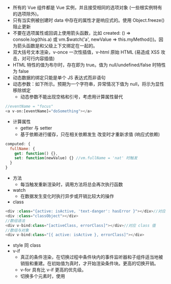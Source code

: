 * 所有的 Vue 组件都是 Vue 实例，并且接受相同的选项对象 (一些根实例特有的选项除外)。
* 只有当实例被创建时 data 中存在的属性才是响应式的。使用 Object.freeze() 阻止更新
* 不要在选项属性或回调上使用箭头函数，比如 created: () => console.log(this.a) 或 vm.$watch('a', newValue => this.myMethod())。因为箭头函数是和父级上下文绑定在一起的。
* 双大括号文本渲染，v-once 一次性插值，v-html 原始 HTML (易造成 XSS 攻击，对可行内容插值)
* HTML 特性的值为布尔时，存在即为 true。值为 null/undefined/false 时特性为 false
* 动态数据的绑定只能是单个 JS 表达式而非语句
* 动态参数：如下所示。预期为一个字符串，异常情况下值为 null，将示为显性移除绑定
  * 动态参数不能出现空格和引号，考虑用计算属性替代
```js
//eventName = "focus"
<a v-on:[eventName]="doSomething"></a>
```
* 计算属性
  * getter 与 setter
  * 基于依赖进行缓存，只在相关依赖发生 改变时才重新求值 (响应式依赖)
```js
computed: {
  fullName: {
    get: function() {},
    set: function(newValue) {} //vm.fullName = 'nat' 时触发
  }
}
```
* 方法
  * 每当触发重新渲染时，调用方法将总会再次执行函数
* watch
  * 在数据发生变化时执行异步或开销比较大的操作
* class
```js
<div :class="{active: isActive, 'text-danger': hasError }"></div>//对应 true/false
<div :class="classObject"></div>
//数组语法
<div v-bind:class="[activeClass, errorClass]"></div>//对应 class 值
//数组与对象
<div v-bind:class="[{ active: isActive }, errorClass]"></div>
```
* style 同 class
* v-if 
  * 真正的条件渲染，在切换过程中条件块内的事件监听器和子组件适当地被销毁和重建。在初始值为真时，才开始渲染条件块。更高的切换开销。
  * v-for 具有比 v-if 更高的优先级。
  * 切换多个元素时，使用 <template> 元素包裹，而最终的结果不包含 template 元素
  * key 管理可复用的元素: vue 复用已有的元素来高效地渲染。
```js
//label 复用：仅替换文本节点
//input 复用：替换 placeholder
<template v-if="loginType === 'username'">
  <label>Username</label>
  <input placeholder="Enter your username">
</template>
<template v-else>
  <label>Email</label>
  <input placeholder="Enter your email address">
</template>
```
* v-show: 切换 css 的 display。更高的初始渲染开销。
* v-for 
  * 迭代数组和对象: 遍历对象时，按 Object.keys() 的结果遍历。
  * v-for 取整数 / template 元素
  * 接受两个参数，(item, index) / (item, key)
  * v-for 的优先级比 v-if 更高，解决：将 v-if 置于外层元素 (或 <template>)
  * 使用 of 替代 in，最接近 JS 的迭代器语法
  * 在使用 v-for 时提供 key，它是 Vue 识别节点的一个通用机制，key 并不与 v-for 特别关联，
  * 不要使用对象或数组之类的非原始类型值作为 v-for 的 key。用字符串或数类型的值取而代之。
  * v-for 渲染组件时，在特定元素中，只能某些才能作为子元素，比如：ul => li; 解决的办法 is="todo-item"
```js
<template>
  <div id="todo-list-example">
    <form v-on:submit.prevent="addNewTodo">
      <label for="new-todo">Add a todo</label>
      <input
        v-model="newTodoText"
        id="new-todo"
      >
      <button>Add</button>
    </form>
    <ul>
      <li
        is="todo-item"
        v-for="(todo, index) in todos"
        v-bind:key="todo.id"
        v-bind:title="todo.title"
        v-on:remove="todos.splice(index, 1)"
      ></li>
    </ul>
  </div>
</template>
```

* 数组
  * 新数组替换旧数组：用一个含有相同元素的数组去替换原来的数组是非常高效的操作，vue 做了特别的处理
  * 检测限制
    * 索引直接设置一个项
    * 修改数组的长度
```js
Vue.set(vm.items, indexOfItem, newValue);
vm.$set(vm.items, indexOfItem, newValue)
```
* 对象
  * 不能检测对象属性的添加或删除，解决方法用上。
```js
vm.userProfile = Object.assign({}, vm.userProfile, {
  age: 27,
  favoriteColor: 'Vue Green'
})
```
* 事件：
  * 事件修饰符 (方法只有纯粹的数据逻辑，而不是去处理 DOM 事件细节)
    * stop
    * prevent
    * capture
    * self：只当在 event.target 是当前元素自身时触发处理函数
    * once: 可作用与自定义的组件上
    * passive：提升移动端性能 （告诉浏览器不阻止事件的默认行为）
> 修饰符顺序重要，v-on:click.prevent.self 阻止所有的点击，而 v-on:click.self.prevent 只会阻止对元素自身的点击。
  * 按键修饰符：
    * 在监听键盘事件时添加按键修饰符
```js
<input v-on:keyup.enter="submit">
<input v-on:keyup.page-down="onPageDown">
```
  * 按键码
    * enter/tab/delete/esc/space/up/down/left/right
    * keycode 事件已被移除
    * config.keyCodes 自定义按键别名
  * 系统修饰符
    * 仅在按下相应按键时才触发鼠标或键盘事件的监听器
    * ctrl/alt/shift/meta
    * 在和 keyup 事件一起用时，事件触发时修饰键必须处于按下状态，而释放其他按键
  * exact 修饰符
    * 精确的控制系统修饰符组合触发的事件
```js
<!-- 有且只有 Ctrl 被按下的时候才触发 -->
<button @click.ctrl.exact="onCtrlClick">A</button>
```
  * 鼠标按钮修饰符
    * left/right/middle
  * 在 HTML 监听事件
    * 快速定位代码和维护
    * vm 销毁时，所有的事件监听器都会自动删除
* 表单
  * 元素：input, select, textarea
  * v-model 忽略所有表单元素的 value/checked/selected 的初始值
  * text/textarea 使用 value 属性和 input 事件
  * checkbox/radio 使用 checked 属性和 change 事件
  * select 使用 value 作为 prop 属性和 change 事件
  * 复选框
    * 单个复选框：布尔值
    * 多个复选框：同一个数组
  * 单选按钮
    * 选中的值
  * 选择框 
    * 单选：选中的值
    * 多选：同一个数组
  * 修饰符：
    * .lazy: v-model 在每次 input 事件触发后将输入框的值与数据进行同步，从而改用 change 事件进行同步：
    * .number: 数值类型 
    * .trim: 过滤用户输入的首尾空白字符
  
# 组件
* 当传入的 prop 过多时，可组合对象类型。不论何时为对象添加新的属性，都会自动在组件有效
* v-on 监听子组件，在子组件中 $emit 触发。
```js
//通过 event 访问
<button v-on:click="$emit('enlarge-text', 0.1)"></button>
<blog-post v-on:enlarge-text="postFontSize += $event"></blog-post>

<input v-model="searchText">
<input
  :value="searchText"
  @input="searchText = $event.target.value"
/>
```
* v-model
  * 子元素内部 value 的特性绑定到名同为 value 的 prop 上
  * 内部绑定 input 事件，事件触发时新的值抛出
```js
Vue.component('custom-input', {
  props: ['value'],
  template: `
    <input 
      :value="value"
      @input="$emit('input', $event.target.value)"
    >
  `
});
```
* 动态组件: 在不同组件之间进行动态切换

```js
//已注册组件的名字或是组件的选项对象
<component :is="currentTabComponent"></component>
```
* 组件注册
  * 组件名写法：
    * kebab-case (推荐，适用更广)
    * PascalCase
  * 注册
    * 全局：在注册之后可用在任何新创建的 Vue 根实例 (new Vue) 
    * 局部
  * 基础组件：定义通用组件，会被频繁用到。搭配使用 webpack 的 require.context 方法
* Prop
  * 写法：DOM 中使用 kebab-case，组件使用 camelCase 
  * 单向数据流：父级 prop 的更新会向下流动到子组件中，但是反过来则不行。防止意外改变父级组件的状态。每次父组件发生更新时，子组件的所有 prop 将会自动刷新。
    * prop 作为本地 data 数据
    * prop 值需要转换时，定义计算属性 
  * Prop 验证：指定数据类型，在开发别人用到的组件尤为重要
    * 不需要验证时，直接传字符串数组
    * prop 在组件实例创建之前验证，无法引用组件中的数据。
  * 非 Prop 特性：传给组件，但没有相应的 prop 定义的特性
    * 组件接受任意的特性，因组件库的作者不能预料组件应用的场景。特性将被添加到组件的根元素上
  * 对于绝大部分特性，从外部提供的值会替换到组件内部的值。type='text' 替换 type='data'。但 class/style 会被合并。
  * 禁用特性继承：根元素不继承，在选项对象中设置 inheritAttrs: false；可配合实例 $attr 属性使用 (注意 inheritAttrs: false 选项不会影响 style 和 class 的绑定。)
```js
//包含该 prop 没有值的情况在内，都意味着 `true`。
<blog-post is-published></blog-post>

Vue.component('base-input', {
  inheritAttrs: false,
  props: ['lable', 'value'],
  template: `
    <label>
      {{ label }}
      <input
        v-bind="$attrs"
        v-bind:value="value"
        v-on:input="$emit('input', $event.target.value)"
      >
    </label>
  `
});
```
* 自定义事件
  * 始终使用 kebab-case 的事件名
  * 原生事件绑定到组件中 .native 修饰符。但根元素为特定元素不支持该事件，监听器将静默失败；解决办法是：$listeners 属性，包含作用这个组件上所有的监听器
  * v-model: 默认用 value 的 prop 和 input 事件，使用 model 选项避免覆写内部元素的 value 特性
```js
Vue.component('base-checkbox', {
  model: {
    prop:'checked',
    event: 'change',
  },
  props: {
    checked: Boolean, //需要在 props 选项中声明
  },
  template: `
    <input 
      type="checkbox"
      v-bind:checked="checked"
      v-on:change="$emit('change', $event.target.checked)">
  `
});

Vue.component('base-input', {
  inheritAttrs: false,
  props: ['label', 'value'],
  computed: {
    inputListeners: function() { //事件监听器使用计算属性
      var vm = this;
      return Object.assign({},
        this.$listeners, //从父级添加所有的监听器
        {
          input: function(event) { //覆写一些监听器的行为
            vm.$emit('input', event.target.value);
          }
        }
      )
    }
  },
  template: `
    <label>
      {{ label }}
      <input
        v-bind="$attr"
        v-bind:value="value"
        v-on="inputListeners"
      >
    </label>
  `
})
```
* .sync 修饰符
  * 对 prop 进行双向绑定，会难以维护。推荐使用 `update:propName`
  * .sync 不能和表达式使用：v-bind:title.sync=”doc.title + ‘!’” 无效，与 v-model 类似
```js
//父组件
<text-document
  v-bind:title="doc.title"
  v-on:update:title="doc.title = $event"
></text-document>

//子组件
this.$emit('update:title', newTitle);

//缩写
<text-document v-bind:title.sync="doc.title"></text-document>

//同时设置多个 prop 时，使用对象
//格式无法解析：v-bind.sync=”{ title: doc.title }”
<text-document v-bind.sync="doc"></text-document>
```
* 插槽
  * slot 元素作为承载分发内容的出口
  * 后备内容：在没有提供内容时被渲染
```js
<button type="submit">
  <slot>Submit</slot>
</button>
```
  * 具名插槽：name 特性；一个不带 name 的 <slot> 出口会带有隐含的名字“default”。
  * v-slot 只能添加在一个 <template> 上 
```js
<div class="container">
  <header>
    <slot name="header"></slot>
  </header>
  <main>
    <slot></slot>
  </main>
  <footer>
    <slot name="footer"></slot>
  </footer>

<base-layout>
  <template v-slot:header>
    <h1>Here might be a page title</h1>
  </template>

  <p>A paragraph for the main content.</p>
  <p>And another one.</p>

  <template v-slot:footer>
    <p>Here's some contact info</p>
  </template>
</base-layout>

//显示定义默认插槽
<template v-slot:default>
  <p>A paragraph for the main content.</p>
  <p>And another one.</p>
</template>
```
  * 作用域插槽
    * 绑定在 <slot> 元素上的特性被称为插槽 prop
    * 默认插槽的缩写语法不能和具名插槽混用，将报错
```js
//user 无法访问到
<current-user>
  {{ user.firstName }}
</current-user>
//解决办法
<span>
  <slot v-bind:user="user">
    {{ user.lastName }}
  </slot>
</span>

//将包含所有插槽 prop 的对象命名为 slotProps
<current-user>
  <template v-slot:default="slotProps">
    {{ slotProps.user.firstName }}
  </template>
</current-user>

//以上可简写为
<current-user v-slot="slotProps">
  {{ slotProps.user.firstName }}
</current-user>
```
  * 解构插槽 Prop
    * 作用域插槽的内部工作原理是将你的插槽内容包括在一个传入单个参数的函数里，因此 v-slot 值可为任何 JS 表达式
  * 动态插槽名
```js
<base-layout>
  <template v-slot:[dynamicSlotName]></template>
</base-layout>
```
  * v-slot 缩写为 # 符，v-slot:header 缩写为 #header
```js
<current-user #default="{ user }">
  {{ user.firstName }}
</current-user>

//无效，触发警告 
<current-user #="{ user }">
  {{ user.firstName }}
</current-user>
```
  * 插槽 prop 允许我们将插槽转换为可复用的模板，模板可以基于输入的 prop 渲染出不同的内容。在设计封装数据逻辑同时允许父级组件自定义部分布局的可复用组件时是最有用的。

```js
<ul>
  <li
    v-for="todo in filteredTodos"
    v-bind:key="todo.id"
  >
    <slot name="todo" v-bind:todo="todo">
      {{ todo.text }}
    </slot>
  </li>
</ul>

<todo-list v-bind:todos="todos">
  <template v-slot:todo="{ todo }">
    <span if="todo.isComplete">✓</span>
    {{ todo.text }}
  </template>
</todo-list>
```

* 动态组件
  * 在动态组件中使用 keep-alive。将组件缓存而非销毁再重建
  * keep-alive 要求被切换到的组件都有自己的名字，不论是通过组件的 name 选项还是局部/全局注册。
* 异步组件
  * 以工厂函数的方式定义组件并异步解析。组件在被需要渲染时才触发工厂函数，且把结果缓存
```js
//全局
Vue.component(
  'async-webpack-exmaple',
  () => import('./my-async-component')
);
//局部
new Vue({
  //...
  components: {
    'my-component': () => import('./my-async-component')
  }
});

//异步组件工厂函数返回如下格式对象
const AsyncComponent = () => ({
  // 需要加载的组件 (应该是一个 `Promise` 对象)
  component: import('./MyComponent.vue'),
  // 异步组件加载时使用的组件
  loading: LoadingComponent,
  // 加载失败时使用的组件
  error: ErrorComponent,
  // 展示加载时组件的延时时间。默认值是 200 (毫秒)
  delay: 200,
  // 如果提供了超时时间且组件加载也超时了，
  // 则使用加载失败时使用的组件。默认值是：`Infinity`
  timeout: 3000
})
```
* 处理边界
  * 访问组件和元素
    * 最好不要手动操作 DOM 元素
    * 在子组件中通过 $root 访问根实例
    * 访问父级组件实例：从子组件中访问父组件：$parent；弊端：难以维护
    * 访问子组件实例：ref 特性给子组件赋予一个 ID 引用
      * ref 与 v-for 使用时，得到的引用将会是一个包含了对应数据源的这些子组件的数组。
      * $refs 只会在组件渲染完成之后生效，并且它们不是响应式的。
```js
this.$root.foo //访问 data 数据
this.$root.bar //访问计算属性
this.$root.baz() //组件方法

//在父组件中通过 this.$refs.usernameInput 访问
<base-input ref="usernameInput"></base-input>
//或者，通过在子组件定义 ref，在子组件中访问。
<input ref="input" />
//或者，通过其父级组件定义方法
methods: {
  // 用来从父级组件聚焦输入框
  focus: function() {
    this.$refs.input.focus();
  }
}
this.$refs.usernameInput.focus()
```
  * 依赖注入
    * 用途：访问更深层次的嵌套组件时
    * 提供两个实例选项：provide 和 inject
    * provide: 指定提供给后代组件的数据/方法。
    * inject: 在任何后代组件中接受
    * 负面：
      * 提供的属性是非响应式的
      * 组件耦合，难以维护
```js
provide: function() {
  return {
    getMap: this.getMap, 
  }
}

inject: ['getMap']
```
* 事件监听器
  * $on(eventName, eventHandler) 侦听一个事件
  * $emit(eventName, eventHandler) 触发一个事件
  * $once(eventName, eventHandler) 一次性侦听一个事件，只触发一次，然后移除
  * $off(eventName, eventHandler) 停止侦听一个事件
```js
mounted: function() {
  this.attachDatePicker('startDateInput');
  this.attachDatePicker('endDateInput');
},
methods: {
  attachDatePicker: function(refName) {
    var picker = new Pikaday({
      field: this.$refs[refName],
      format: 'YYYY-MM-DD'
    });
    //避免将销毁 picker 实例的函数单独放到 beforeDesctroy 钩子函数中 
    this.$once('hook:beforeDestroy', function() {
      picker.destory();
    });
  }
}
//在单个组件中创建过多的建立和清理工作，最好还是创建更多的模块化组件
```
* 循环引用
  * 递归组件
    * 组件是可以在它们自己的模板中调用自身的。当你使用 Vue.component 全局注册一个组件时，这个全局的 ID 会自动设置为该组件的 name 选项。
    * 易造成 max stack size exceeded，请确保递归调用是条件性的 (例如使用一个最终会得到 false 的 v-if)。
  * 组件间的循环引用
    * A 组件内部引用 B 组件，反之亦然
    * 在 Vue.component 全局注册时没有问题，但通过模块系统依赖/导入时（webpack），将报错 ‘Failed to mount component: template or render function not defined.’
```js
//解决办法：全局注册： beforeCrate 注册 B
beforeCreate: function () {
  this.$options.components.TreeFolderContents = require('./tree-folder-contents.vue').default
};
//本地注册：异步 import
components: {
  TreeFolderContents: () => import('./tree-folder-contents.vue')
}
```
* 控制更新
  * $forceUpdate 手动强制更新
  * v-once 创建低开销的静态组件: 将静态内容只计算一次然后缓存起来 (**不要过度使用**)
```js
Vue.component('terms-of-service', {
  template: `
    <div v-once>
      <h1>Terms of Service</h1>
      ... a lot of static content ...
    </div>
  `
})
```
* 混入
  * 分发组件中可复用的功能，混入对象可以包含任意组件选项。
  * 选项合并：（Vue.extend() 采用相同的策略）
    * 数据对象在内部会进行**递归合并**，在和组件的数据发生冲突时以组件数据优先。
    * 同名钩子函数将混合为一个数组，混入对象的钩子将在组件自身钩子之前调用。
    * 值为对象的选项，使用 methods/components/directives 被混合为同一对象。两个对象键名冲突时，取组件对象的键值对。
```js
//mixin.js
var myMixin = {
  create: function() {
    this.hello();
  },
  methods: {
    hello: function() {
      console.log('hello from mixin');
    }
  }
}
// 定义一个使用混入对象的组件
var Component = Vue.extend({
  mixins: [myMixin]
});

var component = new Component();
```
  * 全局混入：Vue.mixin({}) 
    * 谨慎使用全局混入对象，会影响到每个单独创建的 Vue 实例 (包括第三方模板)
  * 自定义选项合并策略：Vue.config.optionMergeStrategies.myOption 添加函数

* 自定义指令
  * 常用于对普通 DOM 元素进行底层操作
```js
//全局注册
Vue.directive('focus', {
  // 当被绑定的元素插入到 DOM 中时，聚焦元素
  inserted: function(el) {
    el.focus();
  }
});

//局部
directives: {
  focus: {
    inserted: function(el) {
      el.focus();
    }
  }
}
```
  * 钩子函数
    * bind: 只调用一次，指令第一次绑定到元素时调用。常用于一次性的初始化设置
    * inserted: 被绑定元素插入父节点时调用 (仅保证父节点存在，但不一定已被插入文档中)。
    * update: 所在组件的 VNode 更新时调用，但是可能发生在其子 VNode 更新之前。指令的值可能发生了改变，也可能没有。通过比较更新前后的值来忽略不必要的模板更新
    * componentUpdated: 指令所在组件的 VNode 及其子 VNode 全部更新后调用。
    * unbind：只调用一次，指令与元素解绑时调用
  * 钩子函数参数
    * el: 指令所绑定的元素，可以用来直接操作 DOM 
  *  binding：一个对象，包含以下属性：
    * name：指令名，不包括 v- 前缀。
    * value：指令的绑定值，例如：v-my-directive="1 + 1" 中，绑定值为 2。
    * oldValue：指令绑定的前一个值，仅在 update 和 componentUpdated 钩子中可用。无论值是否改变都可用。
    * expression：字符串形式的指令表达式。例如 v-my-directive="1 + 1" 中，表达式为 "1 + 1"。
    * arg：传给指令的参数，可选。例如 v-my-directive:foo 中，参数为 "foo"。
    * modifiers：一个包含修饰符的对象。例如：v-my-directive.foo.bar 中，修饰符对象为 { foo: true, bar: true }。
  * vnode：Vue 编译生成的虚拟节点。移步 VNode API 来了解更多详情。
  * oldVnode：上一个虚拟节点，仅在 update 和 componentUpdated 钩子中可用。

* 插件 
  * 
  * 通常会为 Vue 添加全局功能
  * 使用
    *  Vue.use()，需在 new Vue() 启动应用之前完成
  * Vue.use 会自动阻止多次注册相同插件，届时只会注册一次该插件。
```js
// 调用 `MyPlugin.install(Vue)`
Vue.use(MyPlugin);
//或是
Vue.use(MyPlugin, { someOption: true })
```
  * 开发插件: 方法 install，接受第一个参数 Vue 构造器，第二个可选的选项对象
```js
MyPlugin.install = function(Vue, options) {
  // 1. 添加全局方法或属性
  Vue.myGlobalMethod = function() {

  };
  // 2. 添加全局资源
  Vue.derective('my-directive', {
    bind(el, binding, vnode, oldVnode) {

    }
  });
  // 3. 注入组件
  Vue.mixin({
    created: function() {

    }
  });
  // 4. 添加实例方法
  Vue.prototype.$myMethod = function(methodOptions) {

  }
} 
```
* 过滤器
  * 双花括号插值和 v-bind 表达式；添加在 JS 表达式尾部，由管道符号指示。
  * 常用于文本格式化
  * 接收管道符前面的值作为参数，可串联。同时可接收额外的参数 `{{ message | filter('arg1', 'arg2')}}`
```js
//在双花括号中
{{ message | capitalize }}

//v-bind 中
<div v-bind:id="rawId | formatId"></div>

//本地
filters: {
  capitalize: function(value) {}
}

//全局
Vue.filter('capitalize', function(value) {})
```

v-model VS sync
.sync was added after we had added v-model for components and found that people often could use that v-model logic for more than one prop.
So they essentially do the same thing.

<comp :value="bar" @update:value="val => bar = val"></comp>
<comp :value.sync="val => bar = val"></comp>

<compo :value="bar" @input="val => bar = val"></comp>
<comp v-model="bar"></comp>

区别：1. 自定义事件的名称 2. sync 可以传多个 prop, v-model 只能一个